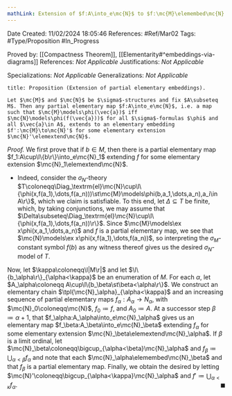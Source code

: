 ```yaml
---
mathLink: Extension of $f:A\into_e\mc{N}$ to $f:\mc{M}\elemembed\mc{N}'$ for some $\mc{N}'\elemextend\mc{N}$
---
```


<div class="topSpace"></div>

Date Created: 11/02/2024 18:05:46
References: #Ref/Mar02
Tags: #Type/Proposition #In_Progress

Proved by: [[Compactness Theorem]], [[Elementarity#^embeddings-via-diagrams]]
References: <i>Not Applicable</i>
Justifications: <i>Not Applicable</i>

Specializations: <i>Not Applicable</i>
Generalizations: <i>Not Applicable</i>

``` ad-Proposition
title: Proposition (Extension of partial elementary embeddings).

Let $\mc{M}$ and $\mc{N}$ be $\sigma$-structures and fix $A\subseteq M$. Then any partial elementary map $f:A\into_e\mc{N}$, i.e. a map such that $\mc{M}\models\phi(\vec{a})$ iff $\mc{N}\models\phi(f(\vec{a}))$ for all $\sigma$-formulas $\phi$ and all $\vec{a}\in A$, extends to an elementary embedding $f':\mc{M}\to\mc{N}'$ for some elementary extension $\mc{N}'\elemextend\mc{N}$.

```

<i>Proof.</i> We first prove that if $b\in M$, then there is a partial elementary map $f_1:A\cup\l\{b\r\}\into_e\mc{N}_1$ extending $f$ for some elementary extension $\mc{N}_1\elemextend\mc{N}$.
* Indeed, consider the $\sigma_N$-theory $T\coloneqq\Diag_\textrm{el}\mc{N}\cup\l\{\phi(x,f(a_1),\dots,f(a_n)))\st\mc{M}\models\phi(b,a_1,\dots,a_n),a_i\in A\r\}$, which we claim is satisfiable. To this end, let $\Delta\subseteq T$ be finite, which, by taking conjunctions, we may assume that $\Delta\subseteq\Diag_\textrm{el}\mc{N}\cup\l\{\phi(x,f(a_1),\dots,f(a_n))\r\}$. Since $\mc{M}\models\ex x\phi(x,a_1,\dots,a_n)$ and $f$ is a partial elementary map, we see that $\mc{N}\models\ex x\phi(x,f(a_1),\dots,f(a_n))$, so interpreting the $\sigma_M$-constant symbol $f(b)$ as any witness thereof gives us the desired $\sigma_N$-model of $T$.

Now, let $\kappa\coloneqq\l|M\r|$ and let $\l\{b_\alpha\r\}_{\alpha<\kappa}$ be an enumeration of $M$. For each $\alpha$, let $A_\alpha\coloneqq A\cup\l\{b_\beta\st\beta<\alpha\r\}$. We construct an elementary chain $\tpl{\mc{N}_\alpha}_{\alpha<\kappa}$ and an increasing sequence of partial elementary maps $f_\alpha:A_\alpha\to N_\alpha$, with $\mc{N}_0\coloneqq\mc{N}$, $f_0\coloneqq f$, and $A_0\coloneqq A$. At a successor step $\beta\coloneqq\alpha+1$, that $f_\alpha:A_\alpha\into_e\mc{N}_\alpha$ gives us an elementary map $f_\beta:A_\beta\into_e\mc{N}_\beta$ extending $f_\alpha$ for some elementary extension $\mc{N}_\beta\elemextend\mc{N}_\alpha$. If $\beta$ is a limit ordinal, let $\mc{N}_\beta\coloneqq\bigcup_{\alpha<\beta}\mc{N}_\alpha$ and $f_\beta\coloneqq\bigcup_{\alpha<\beta}f_\alpha$ and note that each $\mc{N}_\alpha\elemembed\mc{N}_\beta$ and that $f_\beta$ is a partial elementary map. Finally, we obtain the desired by letting $\mc{N}'\coloneqq\bigcup_{\alpha<\kappa}\mc{N}_\alpha$ and $f'\coloneqq\bigcup_{\alpha<\kappa}f_\alpha$.<span style="float:right;">$\blacksquare$</span>
